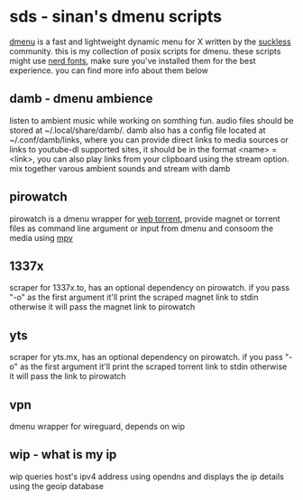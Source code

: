 # sds - sinan's dmenu scripts
[dmenu](https://tools.suckless.org/dmenu/) is a fast and lightweight dynamic menu for X written by the [suckless](https://suckless.org/) community. this is my collection of posix scripts for dmenu. these scripts might use [nerd fonts](https://www.nerdfonts.com/), make sure you've installed them for the best experience. you can find more info about them below

## damb - dmenu ambience
listen to ambient music while working on somthing fun. audio files should be stored at ~/.local/share/damb/. damb also has a config file located at ~/.conf/damb/links, where you can provide direct links to media sources or links to youtube-dl supported sites, it should be in the format \<name> = \<link>, you can also play links from your clipboard using the stream option. mix together varous ambient sounds and stream with damb

## pirowatch
pirowatch is a dmenu wrapper for [web torrent](https://webtorrent.io/), provide magnet or torrent files as command line argument or input from dmenu and consoom the media using [mpv](https://mpv.io/)

## 1337x
scraper for 1337x.to, has an optional dependency on pirowatch. if you pass "-o" as the first argument it'll print the scraped magnet link to stdin otherwise it will pass the magnet link to pirowatch

## yts
scraper for yts.mx, has an optional dependency on pirowatch. if you pass "-o" as the first argument it'll print the scraped torrent link to stdin otherwise it will pass the link to pirowatch

## vpn
dmenu wrapper for wireguard, depends on wip

## wip - what is my ip
wip queries host's ipv4 address using opendns and displays the ip details using the geoip database

